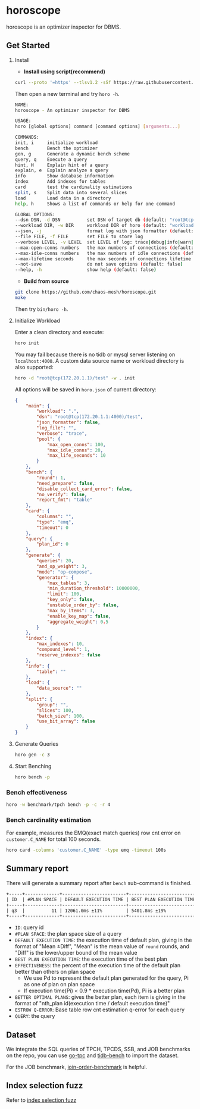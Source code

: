 # horoscope

horoscope is an optimizer inspector for DBMS.

## Get Started

1. Install

    - **Install using script(recommend)**

    ```sh
    curl --proto '=https' --tlsv1.2 -sSf https://raw.githubusercontent.com/chaos-mesh/horoscope/master/install.sh | sh
    ```

    Then open a new terminal and try `horo -h`.

    ```sh
    NAME:
    horoscope - An optimizer inspector for DBMS

    USAGE:
    horo [global options] command [command options] [arguments...]

    COMMANDS:
    init, i     initialize workload
    bench       Bench the optimizer
    gen, g      Generate a dynamic bench scheme
    query, q    Execute a query
    hint, H     Explain hint of a query
    explain, e  Explain analyze a query
    info        Show database information
    index       Add indexes for tables
    card        test the cardinality estimations
    split, s    Split data into several slices
    load        Load data in a directory
    help, h     Shows a list of commands or help for one command

    GLOBAL OPTIONS:
    --dsn DSN, -d DSN          set DSN of target db (default: "root@tcp(localhost:4000)/test")
    --workload DIR, -w DIR     workload DIR of horo (default: "workload")
    --json, -j                 format log with json formatter (default: false)
    --file FILE, -f FILE       set FILE to store log
    --verbose LEVEL, -v LEVEL  set LEVEL of log: trace|debug|info|warn|error|fatal|panic (default: "info")
    --max-open-conns numbers   the max numbers of connections (default: 100)
    --max-idle-conns numbers   the max numbers of idle connections (default: 20)
    --max-lifetime seconds     the max seconds of connections lifetime (default: 10)
    --not-save                 do not save options (default: false)
    --help, -h                 show help (default: false)
    ```

    - **Build from source**
    
    ```sh
    git clone https://github.com/chaos-mesh/horoscope.git
    make
    ```

    Then try `bin/horo -h`.

2. Initialize Workload

    Enter a clean directory and execute:
    ```sh
    horo init
    ```

    You may fail because there is no tidb or mysql server listening on `localhost:4000`.
    A custom data source name or workload directory is also supported:

    ```sh
    horo -d "root@tcp(172.20.1.1)/test" -w . init
    ```

    All options will be saved in `horo.json` of current directory:

    ```json
    {
        "main": {
            "workload": ".",
            "dsn": "root@tcp(172.20.1.1:4000)/test",
            "json_formatter": false,
            "log_file": "",
            "verbose": "trace",
            "pool": {
                "max_open_conns": 100,
                "max_idle_conns": 20,
                "max_life_seconds": 10
            }
        },
        "bench": {
            "round": 1,
            "need_prepare": false,
            "disable_collect_card_error": false,
            "no_verify": false,
            "report_fmt": "table"
        },
        "card": {
            "columns": "",
            "type": "emq",
            "timeout": 0
        },
        "query": {
            "plan_id": 0
        },
        "generate": {
            "queries": 20,
            "and_op_weight": 3,
            "mode": "op-compose",
            "generator": {
                "max_tables": 3,
                "min_duration_threshold": 10000000,
                "limit": 100,
                "key_only": false,
                "unstable_order_by": false,
                "max_by_items": 3,
                "enable_key_map": false,
                "aggregate_weight": 0.5
            }
        },
        "index": {
            "max_indexes": 10,
            "compound_level": 1,
            "reserve_indexes": false
        },
        "info": {
            "table": ""
        },
        "load": {
            "data_source": ""
        },
        "split": {
            "group": "",
            "slices": 100,
            "batch_size": 100,
            "use_bit_array": false
        }
    }
    ```

3. Generate Queries

    ```sh
    horo gen -c 3
    ```

4. Start Benching

    ```sh
    horo bench -p
    ```

### Bench effectiveness

```sh
horo -w benchmark/tpch bench -p -c -r 4 
```

### Bench cardinality estimation

For example, measures the EMQ(exact match queries) row cnt error on `customer.C_NAME` for total 100 seconds.

```sh
horo card -columns 'customer.C_NAME' -type emq -timeout 100s
```

## Summary report

There will generate a summary report after `bench` sub-command is finished.

```txt
+-----+-------------+------------------------+--------------------------+---------------+---------------------------------+--------------------------------------------------------------------+------------------------------------------------------------------------------------------------------------------------------------------------------------------------------------------------------------------------------------------------------------------------------------------------------------------------------------------------------------------------------+
| ID  | #PLAN SPACE | DEFAULT EXECUTION TIME | BEST PLAN EXECUTION TIME | EFFECTIVENESS | BETTER OPTIMAL PLANS            | ESTROW Q-ERROR                                                     | QUERY                                                                                                                                                                                                                                                                                                                                                                        |
+-----+-------------+------------------------+--------------------------+---------------+---------------------------------+--------------------------------------------------------------------+------------------------------------------------------------------------------------------------------------------------------------------------------------------------------------------------------------------------------------------------------------------------------------------------------------------------------------------------------------------------------+
| q3  |          11 | 12061.0ms ±11%         | 5401.8ms ±19%            | 72.7%         | #6(44.8%),#10(66.4%),#11(47.3%) | count:3, median:1.0, 90th:7173270.0, 95th:7173270.0, max:7173270.0 | SELECT l_orderkey,sum(l_extendedprice*(1-l_discount)) AS revenue,o_orderdate,o_shippriority FROM ((customer) JOIN orders) JOIN lineitem WHERE c_mktsegment="AUTOMOBILE" AND c_custkey=o_custkey AND l_orderkey=o_orderkey AND o_orderdate<"1995-03-13" AND l_shipdate>"1995-03-13" GROUP BY l_orderkey,o_orderdate,o_shippriority ORDER BY revenue DESC,o_orderdate LIMIT 10 |
+-----+-------------+------------------------+--------------------------+---------------+---------------------------------+--------------------------------------------------------------------+------------------------------------------------------------------------------------------------------------------------------------------------------------------------------------------------------------------------------------------------------------------------------------------------------------------------------------------------------------------------------+
```

* `ID`: query id
* `#PLAN SPACE`: the plan space size of a query
* `DEFAULT EXECUTION TIME`: the execution time of default plan, giving in the format of "Mean ±Diff", "Mean" is the mean value of `round` rounds, and "Diff" is the lower/upper bound of the mean value
* `BEST PLAN EXECUTION TIME`: the execution time of the best plan
* `EFFECTIVENESS`: the percent of the execution time of the default plan better than others on plan space
    * We use Pd to represent the default plan generated for the query, Pi as one of plan on plan space
    * If execution time(Pi) < 0.9 * execution time(Pd), Pi is a better plan
* `BETTER OPTIMAL PLANS`: gives the better plan, each item is giving in the format of "nth_plan id(execution time / default execution time)"
* `ESTROW Q-ERROR`: Base table row cnt estimation q-error for each query
* `QUERY`: the query

## Dataset

We integrate the SQL queries of TPCH, TPCDS, SSB, and JOB benchmarks on the repo, you can use [go-tpc](https://github.com/pingcap/go-tpc) and [tidb-bench](https://github.com/pingcap/tidb-bench) to import the dataset.

For the JOB benchmark, [join-order-benchmark](https://github.com/gregrahn/join-order-benchmark) is helpful.

## Index selection fuzz

Refer to [index selection fuzz](doc/index_selection.md)

